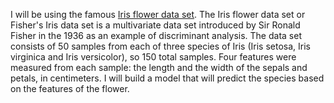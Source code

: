 I will be using the famous [Iris flower data set](http://en.wikipedia.org/wiki/Iris_flower_data_set). 
The Iris flower data set or Fisher's Iris data set is a multivariate data set introduced by Sir Ronald Fisher in the 1936 as an example of discriminant analysis. 
The data set consists of 50 samples from each of three species of Iris (Iris setosa, Iris virginica and Iris versicolor), so 150 total samples. Four features were measured from each sample: the length and the width of the sepals and petals, in centimeters.
I will build a model that will predict the species based on the features of the flower.
